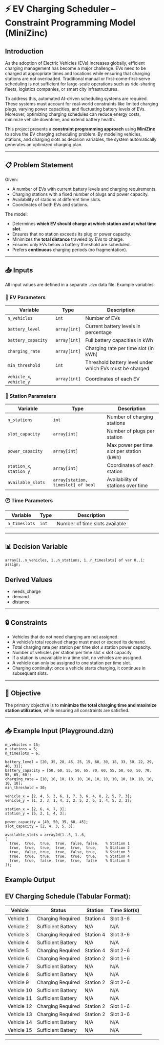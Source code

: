 # ⚡ EV Charging Scheduler – Constraint Programming Model (MiniZinc)

## Introduction
As the adoption of Electric Vehicles (EVs) increases globally, efficient charging management has become a major challenge. EVs need to be charged at appropriate times and locations while ensuring that charging stations are not overloaded. Traditional manual or first-come-first-serve scheduling is not sufficient for large-scale operations such as ride-sharing fleets, logistics companies, or smart city infrastructures.  

To address this, automated AI-driven scheduling systems are required. These systems must account for real-world constraints like limited charging plugs, varying power capacities, and fluctuating battery levels of EVs. Moreover, optimizing charging schedules can reduce energy costs, minimize vehicle downtime, and extend battery health.  

This project presents a **constraint programming approach** using **MiniZinc** to solve the EV charging scheduling problem. By modeling vehicles, stations, and charging slots as decision variables, the system automatically generates an optimized charging plan.

---

## 📋 Problem Statement

Given:
- A number of EVs with current battery levels and charging requirements.
- Charging stations with a fixed number of plugs and power capacity.
- Availability of stations at different time slots.
- Coordinates of both EVs and stations.

The model:
- Determines **which EV should charge at which station and at what time slot**.
- Ensures that no station exceeds its plug or power capacity.
- Minimizes the **total distance** traveled by EVs to charge.
- Ensures only EVs below a battery threshold are scheduled.
- Prefers **continuous** charging periods (no fragmentation).

---

## 📥 Inputs

All input values are defined in a separate `.dzn` data file. Example variables:

### 🚗 EV Parameters

| Variable           | Type                     | Description                                               |
|--------------------|--------------------------|-----------------------------------------------------------|
| `n_vehicles`       | `int`                    | Number of EVs                                             |
| `battery_level`    | `array[int]`             | Current battery levels in percentage                      |
| `battery_capacity` | `array[int]`             | Full battery capacities in kWh                            |
| `charging_rate`    | `array[int]`             | Charging rate per time slot (in kWh)                      |
| `min_threshold`    | `int`                    | Threshold battery level under which EVs must be charged   |
| `vehicle_x`, `vehicle_y` | `array[int]`       | Coordinates of each EV                                    |

### 🔌 Station Parameters

| Variable           | Type                     | Description                                               |
|--------------------|--------------------------|-----------------------------------------------------------|
| `n_stations`       | `int`                    | Number of charging stations                               |
| `slot_capacity`    | `array[int]`             | Number of plugs per station                               |
| `power_capacity`   | `array[int]`             | Max power per time slot per station (kWh)                 |
| `station_x`, `station_y` | `array[int]`       | Coordinates of each station                               |
| `available_slots`  | `array[station, timeslot] of bool` | Availability of stations over time                       |

### 🕐 Time Parameters

| Variable         | Type     | Description                        |
|------------------|----------|------------------------------------|
| `n_timeslots`    | `int`    | Number of time slots available     |

---

## 📊 Decision Variable

```minizinc
array[1..n_vehicles, 1..n_stations, 1..n_timeslots] of var 0..1: assign;
```
## Derived Values
- needs_charge
- demand
- distance

---

## 🔒 Constraints
- Vehicles that do not need charging are not assigned.  
- A vehicle’s total received charge must meet or exceed its demand.  
- Total charging rate per station per time slot ≤ station power capacity.  
- Number of vehicles per station per time slot ≤ slot capacity.  
- If a station is unavailable in a time slot, no vehicles are assigned.  
- A vehicle can only be assigned to one station per time slot.  
- Charging continuity: once a vehicle starts charging, it continues in subsequent slots.  

---

## 🎯 Objective
The primary objective is to **minimize the total charging time and maximize station utilization**, while ensuring all constraints are satisfied.  

---

## 📥 Example Input (Playground.dzn)

```minizinc
n_vehicles = 15;
n_stations = 5;
n_timeslots = 6;

battery_level = [20, 35, 28, 45, 25, 15, 60, 30, 18, 33, 50, 22, 29, 40, 31];
battery_capacity = [50, 60, 55, 50, 65, 70, 60, 55, 50, 60, 50, 70, 55, 65, 60];
charging_rate = [10, 10, 10, 10, 10, 10, 10, 10, 10, 10, 10, 10, 10, 10, 10];
min_threshold = 30;

vehicle_x = [2, 4, 5, 3, 6, 1, 7, 3, 6, 4, 8, 2, 5, 7, 3];
vehicle_y = [1, 2, 3, 1, 4, 3, 2, 5, 2, 6, 1, 4, 5, 3, 2];

station_x = [2, 6, 4, 7, 3];
station_y = [5, 2, 1, 4, 3];

power_capacity = [40, 50, 35, 60, 45];
slot_capacity = [2, 4, 3, 5, 3];

available_slots = array2d(1..5, 1..6,
[
  true,  true,  true,  true,  false, false,   % Station 1
  true,  true,  true,  true,  true,  true,    % Station 2
  true,  false, true,  true,  false, true,    % Station 3
  true,  true,  true,  true,  true,  true,    % Station 4
  true,  true,  false, true,  true,  false    % Station 5
]);
```

## Example Output


EV Charging Schedule (Tabular Format):
---------------------------------------
Vehicle		| Status		| Station	| Time Slot(s)
--------	|-----------------------|---------------|----------------
Vehicle 1	| Charging Required	| Station 4	| Slot 3-6
Vehicle 2	| Sufficient Battery	| N/A		| N/A
Vehicle 3	| Charging Required	| Station 4	| Slot 3-6
Vehicle 4	| Sufficient Battery	| N/A		| N/A
Vehicle 5	| Charging Required	| Station 4	| Slot 2-6
Vehicle 6	| Charging Required	| Station 2	| Slot 1-6
Vehicle 7	| Sufficient Battery	| N/A		| N/A
Vehicle 8	| Sufficient Battery	| N/A		| N/A
Vehicle 9	| Charging Required	| Station 2	| Slot 2-6
Vehicle 10	| Sufficient Battery	| N/A		| N/A
Vehicle 11	| Sufficient Battery	| N/A		| N/A
Vehicle 12	| Charging Required	| Station 2	| Slot 1-6
Vehicle 13	| Charging Required	| Station 2	| Slot 3-6
Vehicle 14	| Sufficient Battery	| N/A		| N/A
Vehicle 15	| Sufficient Battery	| N/A		| N/A
----------

